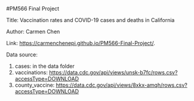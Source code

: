 #PM566 Final Project

Title: Vaccination rates and COVID-19 cases and deaths in California

Author: Carmen Chen

Link: https://carmenchenepi.github.io/PM566-Final-Project/.

Data source: 

1) cases: in the data folder
2) vaccinations: https://data.cdc.gov/api/views/unsk-b7fc/rows.csv?accessType=DOWNLOAD
3) county_vaccine: https://data.cdc.gov/api/views/8xkx-amqh/rows.csv?accessType=DOWNLOAD